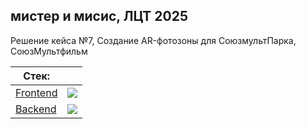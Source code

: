 ## мистер и мисис, ЛЦТ 2025

Решение кейса №7, Создание AR-фотозоны для СоюзмультПарка, СоюзМультфильм

| Стек: | |
|---|---|
| [Frontend](https://github.com/LCT-2025/Frontend) | ![](https://skillicons.dev/icons?i=react,threejs,blender,) |
| [Backend](https://github.com/LCT-2025/Frontend) | ![](https://skillicons.dev/icons?i=go,docker,postgres) |
